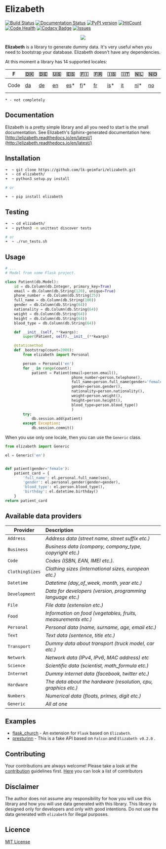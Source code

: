 # Elizabeth
[![Build Status](https://travis-ci.org/lk-geimfari/elizabeth.svg?branch=master)](https://travis-ci.org/lk-geimfari/elizabeth)
[![Documentation Status](https://readthedocs.org/projects/elizabeth/badge/?version=latest)](http://elizabeth.readthedocs.io/en/latest/?badge=latest)
[![PyPI version](https://badge.fury.io/py/elizabeth.svg)](https://badge.fury.io/py/elizabeth)
[![HitCount](https://hitt.herokuapp.com/lk-geimfar/church.svg)](https://github.com/lk-geimfari/elizabeth)
[![Code Health](https://landscape.io/github/lk-geimfari/elizabeth/master/landscape.svg?style=flat)](https://landscape.io/github/lk-geimfari/elizabeth/master)
[![Codacy Badge](https://api.codacy.com/project/badge/Grade/d773f20efa67430683bb24fff5af9db8)](https://www.codacy.com/app/likid-geimfari/church)
[![Issues](https://img.shields.io/github/issues/lk-geimfari/church.svg)](https://github.com/lk-geimfari/elizabeth/issues)


<p align="center">
  <img src="https://raw.githubusercontent.com/lk-geimfari/elizabeth/master/other/elizabeth_1.png">
  <br>
</p>


**Elizabeth** is a library to generate dummy data. It's very useful when you need to bootstrap your database. Elizabeth doesn't have any dependencies.

At this moment a library has 14 supported locales:

| F     |🇩🇰 |🇩🇪|🇺🇸|🇪🇸 |🇫🇮|🇫🇷|🇮🇸|🇮🇹|🇳🇱|🇳🇴|🇸🇪|🇷🇺|🇵🇹 |🇧🇷 |🇵🇱|
|---    |--- |--- |---|--- |--- |--- |---|---|--- |---|--- |---|---|---  |---  |
| Code  |[da](http://bit.ly/2g50Hpf)|[de](http://bit.ly/2fDVsPl)|[en](http://bit.ly/2g3wYfe)|[es](http://bit.ly/2grHSRg)*|[fi](http://bit.ly/2g3tzxe)*|[fr](http://bit.ly/2fpp7cc)|[is](http://bit.ly/2f8Lem2)*|[it](http://bit.ly/2g4DAOl)|[nl](http://bit.ly/2fNqFNF)*|[no](http://bit.ly/2eOUErG)|[sv](http://bit.ly/2eOZV2D)|[ru](http://bit.ly/2fNsUk5)|[pt](http://bit.ly/2fNpopS)* |[pt-br](http://bit.ly/2grKChn)|pl*|

`* - not completely`


## Documentation
Elizabeth is a pretty simple library and all you need to start is the small documentation. See Elizabeth's Sphinx-generated documentation here: [http://elizabeth.readthedocs.io/en/latest/](http://elizabeth.readthedocs.io/en/latest/)



## Installation
```zsh
➜  ~ git clone https://github.com/lk-geimfari/elizabeth.git
➜  ~ cd elizabeth/
➜  ~ python3 setup.py install

# or

➜  ~ pip install elizabeth
```

## Testing
```zsh
➜  ~ cd elizabeth/
➜  ~ python3 -m unittest discover tests

# or
➜  ~ ./run_tests.sh
```

## Usage

```python
# ...
# Model from some Flask project.

class Patient(db.Model):
    id = db.Column(db.Integer, primary_key=True)
    email = db.Column(db.String(120), unique=True)
    phone_number = db.Column(db.String(25))
    full_name = db.Column(db.String(100))
    gender = db.Column(db.String(64))
    nationality = db.Column(db.String(64))
    weight = db.Column(db.String(64))
    height = db.Column(db.String(64))
    blood_type = db.Column(db.String(64))

    def __init__(self, **kwargs):
        super(Patient, self).__init__(**kwargs)

    @staticmethod
    def _bootstrap(count=2000):
        from elizabeth import Personal

        person = Personal('en')
        for _ in range(count):
            patient = Patient(email=person.email(),
                              phone_number=person.telephone(),
                              full_name=person.full_name(gender='female'),
                              gender=person.gender(),
                              nationality=person.nationality(),
                              weight=person.weight(),
                              height=person.height(),
                              blood_type=person.blood_type()
                              )
        try:
            db.session.add(patient)
        except Exception:
            db.session.commit()
```
When you use only one locale, then you can use the `Generic` class.
```python
from elizabeth import Generic

el = Generic('en')


def patient(gender='female'):
    patient_card = {
        'full_name': el.personal.full_name(sex),
        'gender': el.personal.gender(gender=gender),
        'blood_type': el.person.blood_type(),
        'birthday': el.datetime.birthday()
    }
return patient_card
```

## Available data providers

| Provider          | Description                                                  |
| -------------     |:-------------                                                |
| `Address`         | *Address data (street name, street suffix etc.)*             |
| `Business`        | *Business data (company, company_type, copyright etc.)*      |
| `Code`            | *Codes (ISBN, EAN, IMEI etc.).*                              |
| `ClothingSizes`   | *Clothing sizes (international sizes, european etc.)*        |
| `Datetime`        | *Datetime (day_of_week, month, year etc.)*                   |
| `Development`     | *Data for developers (version, programming language etc.)*   |
| `File`            | *File data (extension etc.)*                                 |
| `Food`            | *Information on food (vegetables, fruits, measurements etc.)*|
| `Personal`        | *Personal data (name, surname, age, email etc.)*             |
| `Text`            | *Text data (sentence, title etc.)*                           |
| `Transport`       | *Dummy data about transport (truck model, car etc.)*         |
| `Network`         | *Network data (IPv4, IPv6, MAC address) etc*                 |
| `Science`         | *Scientific data (scientist, math_formula etc.)*             |
| `Internet`        | *Dummy internet data (facebook, twitter etc.)*                |
| `Hardware`        | *The data about the hardware (resolution, cpu, graphics etc.)*|
| `Numbers`         | *Numerical data (floats, primes, digit etc.)*                 |
| `Generic`         | *All at one*                                                  |


## Examples
- [flask_church](https://github.com/lk-geimfari/flask_church) - An extension for `Flask` based on `Elizabeth`.
- [presturinn](https://github.com/lk-geimfari/presturinn) - This is a fake API based on `Falcon` and `Elizabeth v0.2.0` .


## Contributing
Your contributions are always welcome! Please take a look at the [contribution](https://github.com/lk-geimfari/elizabeth/blob/master/CONTRIBUTING.md) guidelines first. [Here](https://github.com/lk-geimfari/elizabeth/blob/master/CONTRIBUTORS.md) you can look a list of contributors


## Disclaimer
The author does not assume any responsibility for how you will use this library and how you will use data generated with this library. This library is designed only for developers and only with good intentions. Do not use the data generated with `elizabeth` for illegal purposes.


## Licence
[MIT License](https://github.com/lk-geimfari/elizabeth/blob/master/LICENSE)
